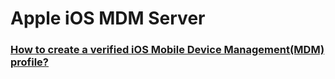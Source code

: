 # Apple iOS MDM Server

### [How to create a verified iOS Mobile Device Management(MDM) profile?](https://www.developerinsider.in/how-to-set-up-a-simple-ios-mobile-device-management-mdm-server/)
